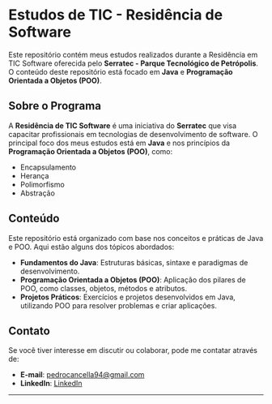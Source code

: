 
# Estudos de TIC - Residência de Software

Este repositório contém meus estudos realizados durante a Residência em TIC Software oferecida pelo **Serratec - Parque Tecnológico de Petrópolis**. O conteúdo deste repositório está focado em **Java** e **Programação Orientada a Objetos (POO)**.

## Sobre o Programa

A **Residência de TIC Software** é uma iniciativa do **Serratec** que visa capacitar profissionais em tecnologias de desenvolvimento de software. O principal foco dos meus estudos está em **Java** e nos princípios da **Programação Orientada a Objetos (POO)**, como:

- Encapsulamento
- Herança
- Polimorfismo
- Abstração

## Conteúdo

Este repositório está organizado com base nos conceitos e práticas de Java e POO. Aqui estão alguns dos tópicos abordados:

- **Fundamentos do Java**: Estruturas básicas, sintaxe e paradigmas de desenvolvimento.
- **Programação Orientada a Objetos (POO)**: Aplicação dos pilares de POO, como classes, objetos, métodos e atributos.
- **Projetos Práticos**: Exercícios e projetos desenvolvidos em Java, utilizando POO para resolver problemas e criar aplicações.

## Contato

Se você tiver interesse em discutir ou colaborar, pode me contatar através de:
- **E-mail**: pedrocancella94@gmail.com
- **LinkedIn**: [LinkedIn](https://www.linkedin.com/in/cancellapedro/)
---

